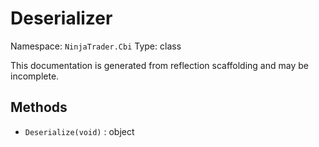 # Deserializer

Namespace: `NinjaTrader.Cbi`
Type: class

This documentation is generated from reflection scaffolding and may be incomplete.

## Methods
- `Deserialize(void)` : object
